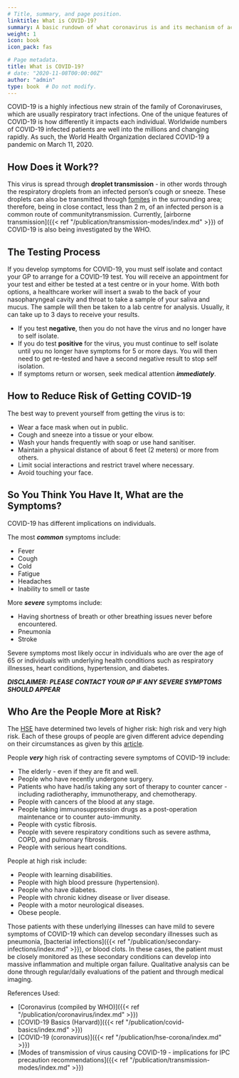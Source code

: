 ```yaml
---
# Title, summary, and page position.
linktitle: What is COVID-19?
summary: A basic rundown of what coronavirus is and its mechanism of action.
weight: 1
icon: book
icon_pack: fas

# Page metadata.
title: What is COVID-19?
# date: "2020-11-08T00:00:00Z"
author: "admin"
type: book  # Do not modify.
---
```


COVID-19 is a highly infectious new strain of the family of Coronaviruses, which are usually respiratory tract infections. One of the unique features of COVID-19 is how differently it impacts each individual. Worldwide numbers of COVID-19 infected patients are well into the millions and changing rapidly. As such, the World Health Organization declared COVID-19 a pandemic on March 11, 2020. 

## How Does it Work??

This virus is spread through **droplet transmission** - in other words through the respiratory droplets from an infected person’s cough or sneeze. These droplets can also be transmitted through [fomites](https://medical-dictionary.thefreedictionary.com/fomites) in the surrounding area; therefore, being in close contact, less than 2 m, of an infected person is a common route of communitytransmission. Currently, [airborne transmission]({{< ref "/publication/transmission-modes/index.md" >}}) of COVID-19 is also being investigated by the WHO.

## The Testing Process

If you develop symptoms for COVID-19, you must self isolate and contact your GP to arrange for a COVID-19 test. You will receive an appointment for your test and either be tested at a test centre or in your home. With both options, a healthcare worker will insert a swab to the back of your nasopharyngeal cavity and throat to take a sample of your saliva and mucus. The sample will then be taken to a lab centre for analysis. Usually, it can take up to 3 days to receive your results.

* If you test **negative**, then you do not have the virus and no longer have to self isolate. 
* If you do test **positive** for the virus, you must continue to self isolate until you no longer have symptoms for 5 or more days. You will then need to get re-tested and have a second negative result to stop self isolation. 
* If symptoms return or worsen, seek medical attention **_immediately_**.

## How to Reduce Risk of Getting COVID-19

The best way to prevent yourself from getting the virus is to:

* Wear a face mask when out in public.
* Cough and sneeze into a tissue or your elbow.
* Wash your hands frequently with soap or use hand sanitiser.
* Maintain a physical distance of about 6 feet (2 meters) or more from others.
* Limit social interactions and restrict travel where necessary.
* Avoid touching your face. 

## So You Think You Have It, What are the Symptoms?

COVID-19 has different implications on individuals. 

The most **_common_** symptoms include:

* Fever
* Cough
* Cold
* Fatigue
* Headaches
* Inability to smell or taste

More **_severe_** symptoms include:

* Having shortness of breath or other breathing issues never before encountered.
* Pneumonia
* Stroke

Severe symptoms most likely occur in individuals who are over the age of 65 or individuals with underlying health conditions such as respiratory illnesses, heart conditions, hypertension, and diabetes.  

**_DISCLAIMER: PLEASE CONTACT YOUR GP IF ANY SEVERE SYMPTOMS SHOULD APPEAR_**

## Who Are the People More at Risk?

The [HSE](https://www2.hse.ie/coronavirus/) have determined two levels of higher risk: high risk and very high risk. Each of these groups of people are given different advice depending on their circumstances as given by this [article](https://www2.hse.ie/conditions/coronavirus/people-at-higher-risk.html).

People **_very_** high risk of contracting severe symptoms of COVID-19 include:

* The elderly - even if they are fit and well.
* People who have recently undergone surgery.
* Patients who have had/is taking any sort of therapy to counter cancer - including radiotheraphy, immunotherapy, and chemotherapy.
* People with cancers of the blood at any stage.
* People taking immunosuppression drugs as a post-operation maintenance or to counter auto-immunity.
* People with cystic fibrosis.
* People with severe respiratory conditions such as severe asthma, COPD, and pulmonary fibrosis.
* People with serious heart conditions.

People at high risk include:

* People with learning disabilities.
* People with high blood pressure (hypertension).
* People who have diabetes.
* People with chronic kidney disease or liver disease.
* People with a motor neurological diseases.
* Obese people.

Those patients with these underlying illnesses can have mild to severe symptoms of COVID-19 which can develop secondary illnesses such as pneumonia, [bacterial infections]({{< ref "/publication/secondary-infections/index.md" >}}), or blood clots. In these cases, the patient must be closely monitored as these secondary conditions can develop into massive inflammation and multiple organ failure. Qualitative analysis can be done through regular/daily evaluations of the patient and through medical imaging.

References Used:

* [Coronavirus (compiled by WHO)]({{< ref "/publication/coronavirus/index.md" >}})
* [COVID-19 Basics (Harvard)]({{< ref "/publication/covid-basics/index.md" >}})
* [COVID-19 (coronavirus)]({{< ref "/publication/hse-corona/index.md" >}})
* [Modes of transmission of virus causing COVID-19 - implications for IPC precaution recommendations]({{< ref "/publication/transmission-modes/index.md" >}})
